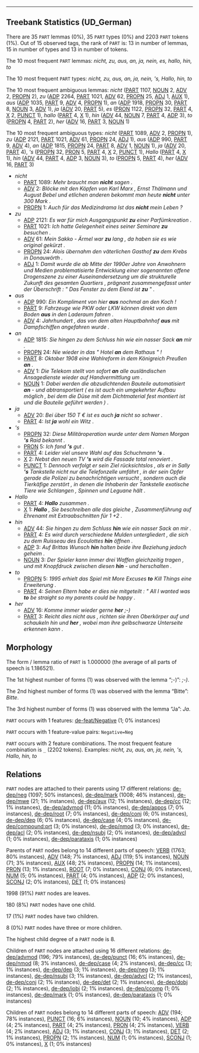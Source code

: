 

--------------------------------------------------------------------------------

## Treebank Statistics (UD_German)

There are 35 `PART` lemmas (0%), 35 `PART` types (0%) and 2203 `PART` tokens (1%).
Out of 15 observed tags, the rank of `PART` is: 13 in number of lemmas, 15 in number of types and 13 in number of tokens.

The 10 most frequent `PART` lemmas: <em>nicht, zu, aus, an, ja, nein, es, hallo, hin, to</em>

The 10 most frequent `PART` types:  <em>nicht, zu, aus, an, ja, nein, 's, Hallo, hin, to</em>

The 10 most frequent ambiguous lemmas: <em>nicht</em> ([PART]() 1107, [NOUN]() 2, [ADV]() 2, [PROPN]() 2), <em>zu</em> ([ADP]() 2264, [PART]() 1021, [ADV]() 62, [PROPN]() 25, [ADJ]() 1, [AUX]() 1), <em>aus</em> ([ADP]() 1035, [PART]() 9, [ADV]() 4, [PROPN]() 1), <em>an</em> ([ADP]() 1918, [PROPN]() 30, [PART]() 8, [NOUN]() 3, [ADV]() 1), <em>ja</em> ([ADV]() 20, [PART]() 5), <em>es</em> ([PRON]() 1122, [PROPN]() 32, [PART]() 4, [X]() 2, [PUNCT]() 1), <em>hallo</em> ([PART]() 4, [X]() 1), <em>hin</em> ([ADV]() 44, [NOUN]() 7, [PART]() 4, [ADP]() 3), <em>to</em> ([PROPN]() 4, [PART]() 2), <em>her</em> ([ADV]() 16, [PART]() 3, [NOUN]() 1)

The 10 most frequent ambiguous types:  <em>nicht</em> ([PART]() 1089, [ADV]() 2, [PROPN]() 1), <em>zu</em> ([ADP]() 2121, [PART]() 1021, [ADV]() 61, [PROPN]() 24, [ADJ]() 1), <em>aus</em> ([ADP]() 990, [PART]() 9, [ADV]() 4), <em>an</em> ([ADP]() 1815, [PROPN]() 24, [PART]() 8, [ADV]() 1, [NOUN]() 1), <em>ja</em> ([ADV]() 20, [PART]() 4), <em>'s</em> ([PROPN]() 32, [PRON]() 5, [PART]() 4, [X]() 2, [PUNCT]() 1), <em>Hallo</em> ([PART]() 4, [X]() 1), <em>hin</em> ([ADV]() 44, [PART]() 4, [ADP]() 3, [NOUN]() 3), <em>to</em> ([PROPN]() 5, [PART]() 4), <em>her</em> ([ADV]() 16, [PART]() 3)


* <em>nicht</em>
  * [PART]() 1089: <em>Mehr braucht man <b>nicht</b> sagen .</em>
  * [ADV]() 2: <em>Blöcke mit den Köpfen von Karl Marx , Ernst Thälmann und August Bebel und etlichen anderen bekommt man heute <b>nicht</b> unter 300 Mark .</em>
  * [PROPN]() 1: <em>Auch für das Medizindrama Ist das <b>nicht</b> mein Leben ?</em>
* <em>zu</em>
  * [ADP]() 2121: <em>Es war für mich Ausgangspunkt <b>zu</b> einer Parfümkreation .</em>
  * [PART]() 1021: <em>Ich hatte Gelegenheit eines seiner Seminare <b>zu</b> besuchen .</em>
  * [ADV]() 61: <em>Mein Sakko - Ärmel war <b>zu</b> lang , da haben sie es wie original gekürzt .</em>
  * [PROPN]() 24: <em>Alois übernahm den väterlichen Gasthof <b>zu</b> dem Krebs in Donauwörth .</em>
  * [ADJ]() 1: <em>Damit wurde die ab Mitte der 1990er Jahre von Anwohnern und Medien problematisierte Entwicklung einer sogenannten offene Drogenszene zu einer Auseinandersetzung um die strukturelle Zukunft des gesamten Quartiers , prägnant zusammengefasst unter der Überschrift : " Das Fenster zu dem Elend ist <b>zu</b> " .</em>
* <em>aus</em>
  * [ADP]() 990: <em>Ein Kompliment von hier <b>aus</b> nochmal an den Koch !</em>
  * [PART]() 9: <em>Fahrzeuge wie PKW oder LKW können direkt von dem Boden <b>aus</b> in den Laderaum fahren .</em>
  * [ADV]() 4: <em>Jahrhundert , das von dem alten Hauptbahnhof <b>aus</b> mit Dampfschiffen angefahren wurde .</em>
* <em>an</em>
  * [ADP]() 1815: <em>Sie hingen zu dem Schluss hin wie ein nasser Sack <b>an</b> mir .</em>
  * [PROPN]() 24: <em>Nie wieder in das " Hotel <b>an</b> dem Rathaus " !</em>
  * [PART]() 8: <em>Oktober 1908 eine Wahlreform in dem Königreich Preußen <b>an</b> .</em>
  * [ADV]() 1: <em>Die Telekom stellt von sofort <b>an</b> alle ausländischen Ansagedienste wieder auf Handvermittlung um .</em>
  * [NOUN]() 1: <em>Dabei werden die abzudichtenden Bauteile automatisiert <b>an</b> - und abtransportiert ( es ist auch ein umgekehrter Aufbau möglich , bei dem die Düse mit dem Dichtmaterial fest montiert ist und die Bauteile geführt werden ) .</em>
* <em>ja</em>
  * [ADV]() 20: <em>Bei über 150 T € ist es auch <b>ja</b> nicht so schwer .</em>
  * [PART]() 4: <em>Ist <b>ja</b> wohl ein Witz .</em>
* <em>'s</em>
  * [PROPN]() 32: <em>Diese Militäroperation wurde unter dem Namen Morgan <b>'s</b> Raid bekannt .</em>
  * [PRON]() 5: <em>Ich fand <b>'s</b> gut .</em>
  * [PART]() 4: <em>Leider viel unsere Wahl auf das Schuchmann <b>'s</b> .</em>
  * [X]() 2: <em>Nebst den neuen TV <b>'s</b> wird die Fassade total renoviert .</em>
  * [PUNCT]() 1: <em>Dennoch verfolgt er sein Ziel rücksichtslos , als er in Sally <b>'s</b> Tankstelle nicht nur die Telefonzelle umfährt , in der sein Opfer gerade die Polizei zu benachrichtigen versucht , sondern auch die Tierkäfige zerstört , in denen die Inhaberin der Tankstelle exotische Tiere wie Schlangen , Spinnen und Leguane hält .</em>
* <em>Hallo</em>
  * [PART]() 4: <em><b>Hallo</b> zusammen .</em>
  * [X]() 1: <em><b>Hallo</b> , Sie beschreiben alle das gleiche , Zusammenführung auf Ehrenamt mit Extraabschnitten für 1 +2 .</em>
* <em>hin</em>
  * [ADV]() 44: <em>Sie hingen zu dem Schluss <b>hin</b> wie ein nasser Sack an mir .</em>
  * [PART]() 4: <em>Es wird durch verschiedene Mulden untergliedert , die sich zu dem Ruisseau des Écoulottes <b>hin</b> öffnen .</em>
  * [ADP]() 3: <em>Auf Brittas Wunsch <b>hin</b> halten beide ihre Beziehung jedoch geheim .</em>
  * [NOUN]() 3: <em>Der Spieler kann immer drei Waffen gleichzeitig tragen , und mit Knopfdruck zwischen diesen <b>hin</b> - und herschalten .</em>
* <em>to</em>
  * [PROPN]() 5: <em>1995 erhielt das Spiel mit More Excuses <b>to</b> Kill Things eine Erweiterung .</em>
  * [PART]() 4: <em>Seinen Eltern habe er dies nie mitgeteilt : " All I wanted was <b>to</b> be straight so my parents could be happy .</em>
* <em>her</em>
  * [ADV]() 16: <em>Komme immer wieder gerne <b>her</b> ;-)</em>
  * [PART]() 3: <em>Reicht dies nicht aus , richten sie ihren Oberkörper auf und schaukeln hin und <b>her</b> , wobei man ihre gelbschwarze Unterseite erkennen kann .</em>

## Morphology

The form / lemma ratio of `PART` is 1.000000 (the average of all parts of speech is 1.186521).

The 1st highest number of forms (1) was observed with the lemma “;-)”: <em>;-)</em>.

The 2nd highest number of forms (1) was observed with the lemma “Bitte”: <em>Bitte</em>.

The 3rd highest number of forms (1) was observed with the lemma “Ja”: <em>Ja</em>.

`PART` occurs with 1 features: [de-feat/Negative]() (1; 0% instances)

`PART` occurs with 1 feature-value pairs: `Negative=Neg`

`PART` occurs with 2 feature combinations.
The most frequent feature combination is `_` (2202 tokens).
Examples: <em>nicht, zu, aus, an, ja, nein, 's, Hallo, hin, to</em>


## Relations

`PART` nodes are attached to their parents using 17 different relations: [de-dep/neg]() (1097; 50% instances), [de-dep/mark]() (1008; 46% instances), [de-dep/mwe]() (21; 1% instances), [de-dep/aux]() (12; 1% instances), [de-dep/cc]() (12; 1% instances), [de-dep/advmod]() (11; 0% instances), [de-dep/appos]() (7; 0% instances), [de-dep/root]() (7; 0% instances), [de-dep/conj]() (6; 0% instances), [de-dep/dep]() (6; 0% instances), [de-dep/case]() (4; 0% instances), [de-dep/compound:prt]() (3; 0% instances), [de-dep/nmod]() (3; 0% instances), [de-dep/acl]() (2; 0% instances), [de-dep/nsubj]() (2; 0% instances), [de-dep/advcl]() (1; 0% instances), [de-dep/parataxis]() (1; 0% instances)

Parents of `PART` nodes belong to 14 different parts of speech: [VERB]() (1763; 80% instances), [ADV]() (148; 7% instances), [ADJ]() (119; 5% instances), [NOUN]() (71; 3% instances), [AUX]() (48; 2% instances), [PROPN]() (14; 1% instances), [PRON]() (13; 1% instances), [ROOT]() (7; 0% instances), [CONJ]() (6; 0% instances), [NUM]() (5; 0% instances), [PART]() (4; 0% instances), [ADP]() (2; 0% instances), [SCONJ]() (2; 0% instances), [DET]() (1; 0% instances)

1998 (91%) `PART` nodes are leaves.

180 (8%) `PART` nodes have one child.

17 (1%) `PART` nodes have two children.

8 (0%) `PART` nodes have three or more children.

The highest child degree of a `PART` node is 8.

Children of `PART` nodes are attached using 16 different relations: [de-dep/advmod]() (196; 79% instances), [de-dep/punct]() (16; 6% instances), [de-dep/nmod]() (8; 3% instances), [de-dep/case]() (4; 2% instances), [de-dep/cc]() (3; 1% instances), [de-dep/dep]() (3; 1% instances), [de-dep/neg]() (3; 1% instances), [de-dep/nsubj]() (3; 1% instances), [de-dep/advcl]() (2; 1% instances), [de-dep/conj]() (2; 1% instances), [de-dep/det]() (2; 1% instances), [de-dep/dobj]() (2; 1% instances), [de-dep/iobj]() (2; 1% instances), [de-dep/ccomp]() (1; 0% instances), [de-dep/mark]() (1; 0% instances), [de-dep/parataxis]() (1; 0% instances)

Children of `PART` nodes belong to 14 different parts of speech: [ADV]() (194; 78% instances), [PUNCT]() (16; 6% instances), [NOUN]() (10; 4% instances), [ADP]() (4; 2% instances), [PART]() (4; 2% instances), [PRON]() (4; 2% instances), [VERB]() (4; 2% instances), [ADJ]() (3; 1% instances), [CONJ]() (3; 1% instances), [DET]() (2; 1% instances), [PROPN]() (2; 1% instances), [NUM]() (1; 0% instances), [SCONJ]() (1; 0% instances), [X]() (1; 0% instances)

